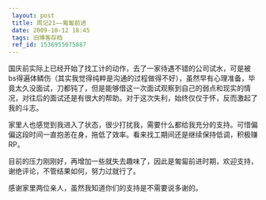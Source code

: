 ```yaml
---
 layout: post
 title: 周记21——匍匐前进
 date: 2009-10-12 18:45
 tags: 旧博客存档
 ref_id: 1536955075887
---
```

国庆前实际上已经开始了找工计的动作，去了一家待遇不错的公司试水，可是被bs得遍体鳞伤（其实我觉得纯粹是沟通的过程做得不好），虽然早有心理准备，毕竟太久没面试，刀都钝了，但是能够借这一次面试观察到自己的弱点和现实的情况，对往后的面试还是有很大的帮助。对于这次失利，始终仅仅于怀，反而激起了我的斗志。

家里人也感觉到我进入了状态，很少打扰我，需要什么都给我充分的支持。可惜偏偏这段时间一直抱恙在身，拖低了效率。看来找工期间还是继续保持低调，积极赚RP。

目前的压力刚刚好，再增加一些就失去趣味了，因此是匍匐前进时期，欢迎支持，谢绝评论，不管结果如何，努力过就行了。

感谢家里两位亲人，虽然我知道你们的支持是不需要说多谢的。

